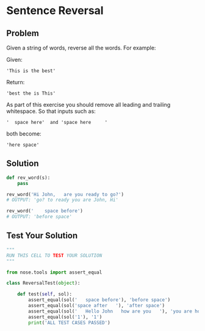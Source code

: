 # Sentence Reversal

## Problem 
Given a string of words, reverse all the words. For example:

Given:

    'This is the best'

Return:

    'best the is This'

As part of this exercise you should remove all leading and trailing whitespace. 
So that inputs such as:

    '  space here'  and 'space here     '

both become:

    'here space'

## Solution

```python
def rev_word(s):
    pass

rev_word('Hi John,   are you ready to go?')
# OUTPUT: 'go? to ready you are John, Hi'

rev_word('    space before')
# OUTPUT: 'before space'
```

## Test Your Solution

```python
"""
RUN THIS CELL TO TEST YOUR SOLUTION
"""

from nose.tools import assert_equal

class ReversalTest(object):

    def test(self, sol):
        assert_equal(sol('   space before'), 'before space')
        assert_equal(sol('space after   '), 'after space')
        assert_equal(sol('   Hello John   how are you   '), 'you are how John Hello')
        assert_equal(sol('1'), '1')
        print('ALL TEST CASES PASSED')
```